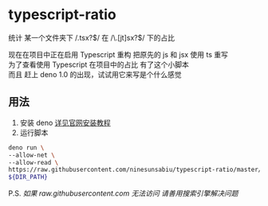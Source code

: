 # typescript-ratio
统计 某一个文件夹下 /\.tsx?$/ 在 /\.[jt]sx?$/ 下的占比  

现在在项目中正在启用 Typescript 重构 把原先的 js 和 jsx 使用 ts 重写  
为了查看使用 Typescript 在项目中的占比 有了这个小脚本  
而且 赶上 deno 1.0 的出现，试试用它来写是个什么感觉

## 用法
1. 安装 deno [详见官网安装教程](https://deno.land/#installation)
2. 运行脚本
```bash
deno run \
--allow-net \
--allow-read \
https://raw.githubusercontent.com/ninesunsabiu/typescript-ratio/master/tsRatio.ts \
${DIR_PATH}
```
P.S. *如果 raw.githubusercontent.com 无法访问 请善用搜索引擎解决问题*
